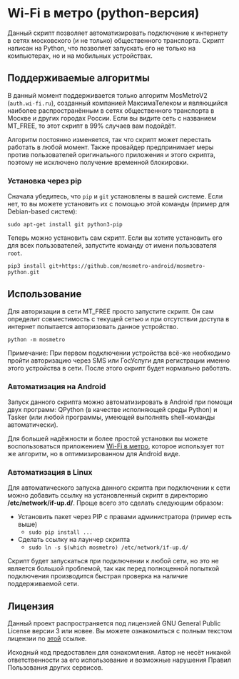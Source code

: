 # Wi-Fi в метро (python-версия)

Данный скрипт позволяет автоматизировать подключение к интернету в сетях московского (и не только) общественного транспорта. Скрипт написан на Python, что позволяет запускать его не только на компьютерах, но и на мобильных устройствах.

## Поддерживаемые алгоритмы

В данный момент поддерживается только алгоритм MosMetroV2 (`auth.wi-fi.ru`), созданный компанией МаксимаТелеком и являющийся наиболее распространённым в сетях общественного транспорта в Москве и других городах России. Если вы видите сеть с названием MT_FREE, то этот скрипт в 99% случаев вам подойдёт.

Алгоритм постоянно изменяется, так что скрипт может перестать работать в любой момент. Также провайдер предпринимает меры против пользователей оригинального приложения и этого скрипта, поэтому не исключено получение временной блокировки.

### Установка через pip

Сначала убедитесь, что `pip` и `git` установлены в вашей системе. Если нет, то вы можете установить их с помощью этой команды (пример для Debian-based систем):

```
sudo apt-get install git python3-pip
```

Теперь можно установить сам скрипт. Если вы хотите установить его для всех пользователей, запустите команду от имени пользователя `root`.

```
pip3 install git+https://github.com/mosmetro-android/mosmetro-python.git
```

## Использование

Для авторизации в сети MT_FREE просто запустите скрипт. Он сам определит совместимость с текущей сетью и при отсутствии доступа в интернет попытается авторизовать данное устройство.

```
python -m mosmetro
```

Примечание: При первом подключении устройства всё-же необходимо пройти авторизацию через SMS или ГосУслуги для регистрации именно этого устройства в сети. После этого скрипт будет нормально работать.

### Автоматизация на Android

Запуск данного скрипта можно автоматизировать в Android при помощи двух программ: QPython (в качестве исполняющей среды Python) и Tasker (или любой программы, умеющей выполнять shell-команды автоматически).

Для большей надёжности и более простой установки вы можете воспользоваться приложением [Wi-Fi в метро](https://github.com/mosmetro-android/mosmetro-android), которое использует тот же алгоритм, но в оптимизированном для Android виде.

### Автоматизация в Linux

Для автоматического запуска данного скрипта при подключении к сети можно добавить ссылку на установленный скрипт в директорию **/etc/network/if-up.d/**. Проще всего это сделать следующим образом:

* Установить пакет через PIP с правами администратора (пример есть выше)
    * `sudo pip install ...`
* Сделать ссылку на лаунчер скрипта
    * `sudo ln -s $(which mosmetro) /etc/network/if-up.d/`

Скрипт будет запускаться при подключении к любой сети, но это не является большой проблемой, так как перед полноценной попыткой подключения производится быстрая проверка на наличие поддерживаемой сети.

## Лицензия

Данный проект распространяется под лицензией GNU General Public License версии 3 или новее. Вы можете ознакомиться с полным текстом лицензии по [этой](./LICENSE) ссылке.

Исходный код предоставлен для ознакомления. Автор не несёт никакой ответственности за его использование и возможные нарушения Правил Пользования других сервисов.
